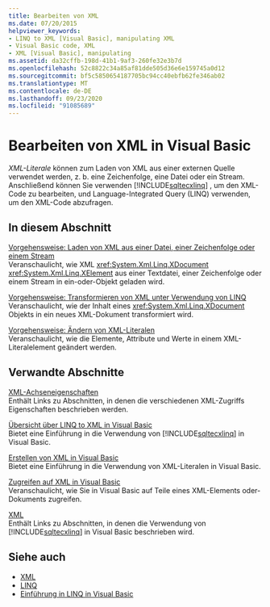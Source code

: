 ```yaml
---
title: Bearbeiten von XML
ms.date: 07/20/2015
helpviewer_keywords:
- LINQ to XML [Visual Basic], manipulating XML
- Visual Basic code, XML
- XML [Visual Basic], manipulating
ms.assetid: da32cffb-198d-41b1-9af3-260fe32e3b7d
ms.openlocfilehash: 52c8822c34a85af81dde505d36e6e159745a0d12
ms.sourcegitcommit: bf5c5850654187705bc94cc40ebfb62fe346ab02
ms.translationtype: MT
ms.contentlocale: de-DE
ms.lasthandoff: 09/23/2020
ms.locfileid: "91085689"
---
```

# <a name="manipulating-xml-in-visual-basic"></a>Bearbeiten von XML in Visual Basic

*XML-Literale* können zum Laden von XML aus einer externen Quelle verwendet werden, z. b. eine Zeichenfolge, eine Datei oder ein Stream. Anschließend können Sie verwenden [!INCLUDE[sqltecxlinq](~/includes/sqltecxlinq-md.md)] , um den XML-Code zu bearbeiten, und Language-Integrated Query (LINQ) verwenden, um den XML-Code abzufragen.  
  
## <a name="in-this-section"></a>In diesem Abschnitt  

 [Vorgehensweise: Laden von XML aus einer Datei, einer Zeichenfolge oder einem Stream](how-to-load-xml-from-a-file-string-or-stream.md)  
 Veranschaulicht, wie XML <xref:System.Xml.Linq.XDocument> <xref:System.Xml.Linq.XElement> aus einer Textdatei, einer Zeichenfolge oder einem Stream in ein-oder-Objekt geladen wird.  
  
 [Vorgehensweise: Transformieren von XML unter Verwendung von LINQ](how-to-transform-xml-by-using-linq.md)  
 Veranschaulicht, wie der Inhalt eines <xref:System.Xml.Linq.XDocument> Objekts in ein neues XML-Dokument transformiert wird.  
  
 [Vorgehensweise: Ändern von XML-Literalen](how-to-modify-xml-literals.md)  
 Veranschaulicht, wie die Elemente, Attribute und Werte in einem XML-Literalelement geändert werden.  
  
## <a name="related-sections"></a>Verwandte Abschnitte  

 [XML-Achseneigenschaften](../../../language-reference/xml-axis/index.md)  
 Enthält Links zu Abschnitten, in denen die verschiedenen XML-Zugriffs Eigenschaften beschrieben werden.  
  
 [Übersicht über LINQ to XML in Visual Basic](overview-of-linq-to-xml.md)  
 Bietet eine Einführung in die Verwendung von [!INCLUDE[sqltecxlinq](~/includes/sqltecxlinq-md.md)] in Visual Basic.  
  
 [Erstellen von XML in Visual Basic](creating-xml.md)  
 Bietet eine Einführung in die Verwendung von XML-Literalen in Visual Basic.  
  
 [Zugreifen auf XML in Visual Basic](accessing-xml.md)  
 Veranschaulicht, wie Sie in Visual Basic auf Teile eines XML-Elements oder-Dokuments zugreifen.  
  
 [XML](index.md)  
 Enthält Links zu Abschnitten, in denen die Verwendung von [!INCLUDE[sqltecxlinq](~/includes/sqltecxlinq-md.md)] in Visual Basic beschrieben wird.  
  
## <a name="see-also"></a>Siehe auch

- [XML](index.md)
- [LINQ](../linq/index.md)
- [Einführung in LINQ in Visual Basic](../linq/introduction-to-linq.md)
